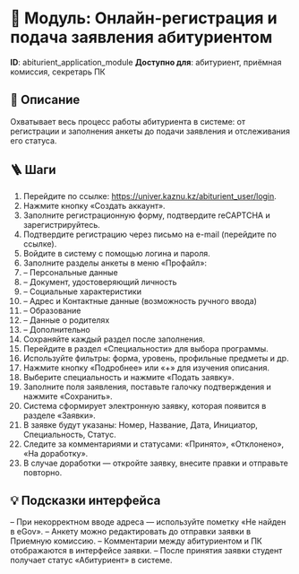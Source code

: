 # 📘 Модуль: Онлайн-регистрация и подача заявления абитуриентом
**ID**: abiturient_application_module
**Доступно для**: абитуриент, приёмная комиссия, секретарь ПК

## 📝 Описание
Охватывает весь процесс работы абитуриента в системе: от регистрации и заполнения анкеты до подачи заявления и отслеживания его статуса.

## 🪜 Шаги
1. Перейдите по ссылке: https://univer.kaznu.kz/abiturient_user/login.
2. Нажмите кнопку «Создать аккаунт».
3. Заполните регистрационную форму, подтвердите reCAPTCHA и зарегистрируйтесь.
4. Подтвердите регистрацию через письмо на e-mail (перейдите по ссылке).
5. Войдите в систему с помощью логина и пароля.
6. Заполните разделы анкеты в меню «Профайл»:
7.   – Персональные данные
8.   – Документ, удостоверяющий личность
9.   – Социальные характеристики
10.   – Адрес и Контактные данные (возможность ручного ввода)
11.   – Образование
12.   – Данные о родителях
13.   – Дополнительно
14. Сохраняйте каждый раздел после заполнения.
15. Перейдите в раздел «Специальности» для выбора программы.
16. Используйте фильтры: форма, уровень, профильные предметы и др.
17. Нажмите кнопку «Подробнее» или «+» для изучения описания.
18. Выберите специальность и нажмите «Подать заявку».
19. Заполните поля заявления, поставьте галочку подтверждения и нажмите «Сохранить».
20. Система сформирует электронную заявку, которая появится в разделе «Заявки».
21. В заявке будут указаны: Номер, Название, Дата, Инициатор, Специальность, Статус.
22. Следите за комментариями и статусами: «Принято», «Отклонено», «На доработку».
23. В случае доработки — откройте заявку, внесите правки и отправьте повторно.

## 💡 Подсказки интерфейса
– При некорректном вводе адреса — используйте пометку «Не найден в eGov».
– Анкету можно редактировать до отправки заявки в Приемную комиссию.
– Комментарии между абитуриентом и ПК отображаются в интерфейсе заявки.
– После принятия заявки студент получает статус «Абитуриент» в системе.
